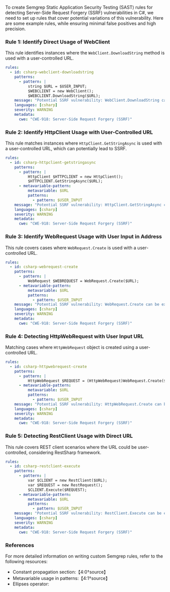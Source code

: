 To create Semgrep Static Application Security Testing (SAST) rules for detecting Server-Side Request Forgery (SSRF) vulnerabilities in C#, we need to set up rules that cover potential variations of this vulnerability. Here are some example rules, while ensuring minimal false positives and high precision.

### Rule 1: Identify Direct Usage of WebClient

This rule identifies instances where the `WebClient.DownloadString` method is used with a user-controlled URL.

```yaml
rules:
  - id: csharp-webclient-downloadstring
    patterns:
      - pattern: |
          string $URL = $USER_INPUT;
          $WEBCLIENT = new WebClient();
          $WEBCLIENT.DownloadString($URL);
    message: "Potential SSRF vulnerability: WebClient.DownloadString can be exploited if $URL is user-controlled."
    languages: [csharp]
    severity: WARNING
    metadata:
      cwe: "CWE-918: Server-Side Request Forgery (SSRF)"
```

### Rule 2: Identify HttpClient Usage with User-Controlled URL

This rule matches instances where `HttpClient.GetStringAsync` is used with a user-controlled URL, which can potentially lead to SSRF.

```yaml
rules:
  - id: csharp-httpclient-getstringasync
    patterns:
      - pattern: |
          HttpClient $HTTPCLIENT = new HttpClient();
          $HTTPCLIENT.GetStringAsync($URL);
      - metavariable-pattern:
          metavariable: $URL
          patterns:
            - pattern: $USER_INPUT
    message: "Potential SSRF vulnerability: HttpClient.GetStringAsync can be exploited if $URL is user-controlled."
    languages: [csharp]
    severity: WARNING
    metadata:
      cwe: "CWE-918: Server-Side Request Forgery (SSRF)"
```

### Rule 3: Identify WebRequest Usage with User Input in Address

This rule covers cases where `WebRequest.Create` is used with a user-controlled URL.

```yaml
rules:
  - id: csharp-webrequest-create
    patterns:
      - pattern: |
          WebRequest $WEBREQUEST = WebRequest.Create($URL);
      - metavariable-pattern:
          metavariable: $URL
          patterns:
            - pattern: $USER_INPUT
    message: "Potential SSRF vulnerability: WebRequest.Create can be exploited if $URL is user-controlled."
    languages: [csharp]
    severity: WARNING
    metadata:
      cwe: "CWE-918: Server-Side Request Forgery (SSRF)"
```

### Rule 4: Detecting HttpWebRequest with User Input URL

Matching cases where `HttpWebRequest` object is created using a user-controlled URL.

```yaml
rules:
  - id: csharp-httpwebrequest-create
    patterns:
      - pattern: |
          HttpWebRequest $REQUEST = (HttpWebRequest)WebRequest.Create($URL);
      - metavariable-pattern:
          metavariable: $URL
          patterns:
            - pattern: $USER_INPUT
    message: "Potential SSRF vulnerability: HttpWebRequest.Create can be exploited if $URL is user-controlled."
    languages: [csharp]
    severity: WARNING
    metadata:
      cwe: "CWE-918: Server-Side Request Forgery (SSRF)"
```

### Rule 5: Detecting RestClient Usage with Direct URL

This rule covers REST client scenarios where the URL could be user-controlled, considering RestSharp framework.

```yaml
rules:
  - id: csharp-restclient-execute
    patterns:
      - pattern: |
          var $CLIENT = new RestClient($URL);
          var $REQUEST = new RestRequest();
          $CLIENT.Execute($REQUEST);
      - metavariable-pattern:
          metavariable: $URL
          patterns:
            - pattern: $USER_INPUT
    message: "Potential SSRF vulnerability: RestClient.Execute can be exploited if $URL is user-controlled."
    languages: [csharp]
    severity: WARNING
    metadata:
      cwe: "CWE-918: Server-Side Request Forgery (SSRF)"
```

### References

For more detailed information on writing custom Semgrep rules, refer to the following resources:

- Constant propagation section:【4:0†source】
- Metavariable usage in patterns:【4:1†source】
- Ellipses operator: 